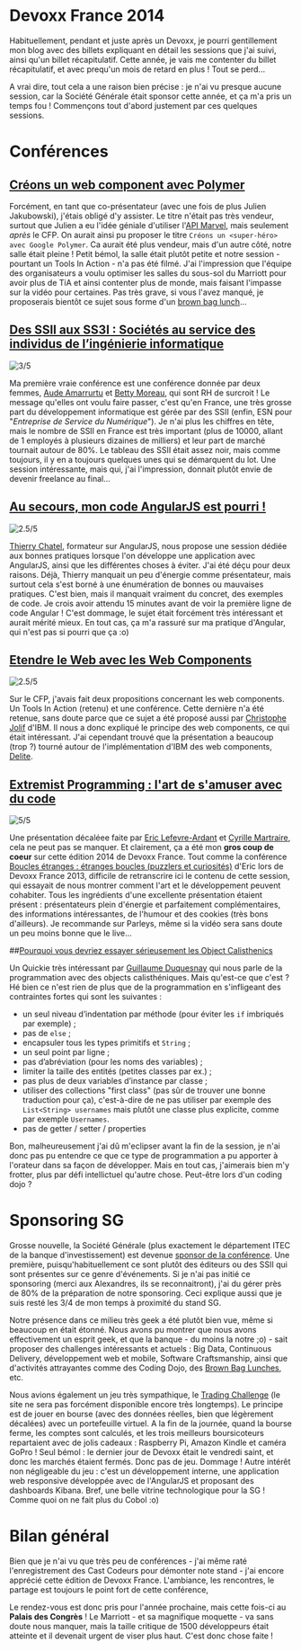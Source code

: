 Devoxx France 2014
==================

Habituellement, pendant et juste après un Devoxx, je pourri gentillement mon blog avec des billets expliquant en détail les sessions que j'ai suivi, ainsi qu'un billet récapitulatif.
Cette année, je vais me contenter du billet récapitulatif, et avec prequ'un mois de retard en plus ! Tout se perd...

A vrai dire, tout cela a une raison bien précise : je n'ai vu presque aucune session, car la Société Générale était sponsor cette année, et ça m'a pris un temps fou !
Commençons tout d'abord justement par ces quelques sessions.


# Conférences

## [Créons un web component avec Polymer](http://cfp.devoxx.fr/devoxxfr2014/talk/HXP-745/Cr%C3%A9ons%20un%20web%20component%20avec%20Polymer)

Forcément, en tant que co-présentateur (avec une fois de plus Julien Jakubowski), j'étais obligé d'y assister.
Le titre n'était pas très vendeur, surtout que Julien a eu l'idée géniale d'utiliser l'[API Marvel](http://developer.marvel.com/), mais seulement *après* le CFP. On aurait ainsi pu proposer le titre `Créons un <super-héro> avec Google Polymer`. Ca aurait été plus vendeur, mais d'un autre côté, notre salle était pleine ! Petit bémol, la salle était plutôt petite et notre session - pourtant un Tools In Action - n'a pas été filmé. J'ai l'impression que l'équipe des organisateurs a voulu optimiser les salles du sous-sol du Marriott pour avoir plus de TiA et ainsi contenter plus de monde, mais faisant l'impasse sur la vidéo pour certaines. Pas très grave, si vous l'avez manqué, je proposerais bientôt ce sujet sous forme d'un [brown bag lunch](http://www.brownbaglunch.fr)...

## [Des SSII aux SS3I : Sociétés au service des individus de l’ingénierie informatique](http://cfp.devoxx.fr/devoxxfr2014/talk/EHJ-890/Des%20SSII%20aux%20SS3I%20%3F%20Soci%C3%A9t%C3%A9s%20au%20service%20des%20individus%20de%20l%E2%80%99ing%C3%A9nierie%20informatique)
![3/5](/images/note-3.png "3/5")

Ma première vraie conférence est une conférence donnée par deux femmes, [Aude Amarrurtu](http://cfp.devoxx.fr/devoxxfr2014/speaker/07af1df53d450d56d48fdddd319d85554a1fe21d/Aude%20Amarrurtu) et [Betty Moreau](http://cfp.devoxx.fr/devoxxfr2014/speaker/d41b8a6c22ac52c0c3588468d3f5a34a762f9ccd/Betty%20MOREAU), qui sont RH de surcroit !
Le message qu'elles ont voulu faire passer, c'est qu'en France, une très grosse part du développement informatique est gérée par des SSII (enfin, ESN pour "*Entreprise de Service du Numérique*"). Je n'ai plus les chiffres en tête, mais le nombre de SSII en France est très important (plus de 10000, allant de 1 employés à plusieurs dizaines de milliers) et leur part de marché tournait autour de 80%.
Le tableau des SSII était assez noir, mais comme toujours, il y en a toujours quelques unes qui se démarquent du lot.
Une session intéressante, mais qui, j'ai l'impression, donnait plutôt envie de devenir freelance au final...


## [Au secours, mon code AngularJS est pourri !](http://cfp.devoxx.fr/devoxxfr2014/talk/VAR-813/Au%20secours,%20mon%20code%20AngularJS%20est%20pourri%20!)
![2.5/5](/images/note-2.5.png "2.5/5")

[Thierry Chatel](http://cfp.devoxx.fr/devoxxfr2014/speaker/7c0e3659c3e1946a39a7b45f633a3a6f52cab4c6/Thierry%20Chatel), formateur sur AngularJS, nous propose une session dédiée aux bonnes pratiques lorsque l'on développe une application avec AngularJS, ainsi que les différentes choses à éviter.
J'ai été déçu pour deux raisons. Déjà, Thierry manquait un peu d'énergie comme présentateur, mais surtout cela s'est borné à une énumération de bonnes ou mauvaises pratiques. C'est bien, mais il manquait vraiment du concret, des exemples de code. Je crois avoir attendu 15 minutes avant de voir la première ligne de code Angular ! C'est dommage, le sujet était forcément très intéressant et aurait mérité mieux. En tout cas, ça m'a rassuré sur ma pratique d'Angular, qui n'est pas si pourri que ça :o)


## [Etendre le Web avec les Web Components](http://cfp.devoxx.fr/devoxxfr2014/talk/URP-539/Etendre%20le%20Web%20avec%20les%20Web%20Components)
![2.5/5](/images/note-2.5.png "2.5/5")

Sur le CFP, j'avais fait deux propositions concernant les web components. Un Tools In Action (retenu) et une conférence. Cette dernière n'a été retenue, sans doute parce que ce sujet a été proposé aussi par [Christophe Jolif](http://cfp.devoxx.fr/devoxxfr2014/speaker/e30ce1e52e2a508470ac5be4eb6a1062463bf62d/Christophe%20Jolif) d'IBM.
Il nous a donc expliqué le principe des web components, ce qui était intéressant.
J'ai cependant trouvé que la présentation a beaucoup (trop ?) tourné autour de l'implémentation d'IBM des web components, [Delite](https://github.com/ibm-js/delite).


## [Extremist Programming : l'art de s'amuser avec du code](http://cfp.devoxx.fr/devoxxfr2014/talk/XEA-025/Extremist%20Programming%20:%20l%27art%20de%20s%27amuser%20avec%20du%20code)
![5/5](/images/note-5.png "5/5")

Une présentation décaléee faite par [Eric Lefevre-Ardant](http://cfp.devoxx.fr/devoxxfr2014/speaker/fe056ad4746a010de60b106afd60c075031d8cd3/Eric%20Lefevre-Ardant) et [Cyrille Martraire](http://cfp.devoxx.fr/devoxxfr2014/speaker/0499a99ad2f1d4c024bc3c433d9c05f0dbc55ea4/Cyrille%20Martraire), cela ne peut pas se manquer. Et clairement, ça a été mon **gros coup de coeur** sur cette édition 2014 de Devoxx France.
Tout comme la conférence [Boucles étranges : étranges boucles (puzzlers et curiosités)](http://www.devoxx.com/display/FR13/Boucles+etranges+++etranges+boucles+%28puzzlers+et+curiosites%29) d'Eric lors de Devoxx France 2013, difficile de retranscrire ici le contenu de cette session, qui essayait de nous montrer comment l'art et le développement peuvent cohabiter.
Tous les ingrédients d'une excellente présentation étaient présent : présentateurs plein d'énergie et parfaitement complémentaires, des informations intéressantes, de l'humour et des cookies (très bons d'ailleurs). Je recommande sur Parleys, même si la vidéo sera sans doute un peu moins bonne que le live...

##[Pourquoi vous devriez essayer sérieusement les Object Calisthenics](http://cfp.devoxx.fr/devoxxfr2014/talk/JSH-188/Pourquoi%20vous%20devriez%20essayer%20s%C3%A9rieusement%20les%20Object%20Calisthenics)

Un Quickie très intéressant par [Guillaume Duquesnay](http://cfp.devoxx.fr/devoxxfr2014/speaker/9b4fefab030e99d7c2ac41ea9f5416bb7f4ff7a0/Guillaume%20Duquesnay) qui nous parle de la programmation avec des objects calisthéniques. Mais qu'est-ce que c'est ? Hé bien ce n'est rien de plus que de la programmation en s'infligeant des contraintes fortes qui sont les suivantes :

* un seul niveau d’indentation par méthode (pour éviter les ```if``` imbriqués par exemple) ;
* pas de ```else``` ;
* encapsuler tous les types primitifs et ```String``` ;
* un seul point par ligne ;
* pas d’abréviation (pour les noms des variables) ;
* limiter la taille des entités (petites classes par ex.) ;
* pas plus de deux variables d’instance par classe ;
* utiliser des collections "first class" (pas sûr de trouver une bonne traduction pour ça), c'est-à-dire de ne pas utiliser par exemple des ```List<String> usernames``` mais plutôt une classe plus explicite, comme par exemple ```Usernames```.
* pas de getter / setter / properties

Bon, malheureusement j'ai dû m'eclipser avant la fin de la session, je n'ai donc pas pu entendre ce que ce type de programmation a pu apporter à l'orateur dans sa façon de développer. Mais en tout cas, j'aimerais bien m'y frotter, plus par défi intellictuel qu'autre chose. Peut-être lors d'un coding dojo ?


# Sponsoring SG

Grosse nouvelle, la Société Générale (plus exactement le département ITEC de la banque d'investissement) est devenue [sponsor de la conférence](http://www.devoxx.fr/partenaires/). Une première, puisqu'habituellement ce sont plutôt des éditeurs ou des SSII qui sont présentes sur ce genre d'événements.
Si je n'ai pas initié ce sponsoring (merci aux Alexandres, ils se reconnaitront), j'ai du gérer près de 80% de la préparation de notre sponsoring. Ceci explique aussi que je suis resté les 3/4 de mon temps à proximité du stand SG.

Notre présence dans ce milieu très geek a été plutôt bien vue, même si beaucoup en était étonné. Nous avons pu montrer que nous avons effectivement un esprit geek, et que la banque - du moins la notre ;o) - sait proposer des challenges intéressants et actuels : Big Data, Continuous Delivery, développement web et mobile, Software Craftsmanship, ainsi que d'activités attrayantes comme des Coding Dojo, des [Brown Bag Lunches](http://www.brownbaglunch.fr/), etc.

Nous avions également un jeu très sympathique, le [Trading Challenge](https://devoxx.societegenerale.com) (le site ne sera pas forcément disponible encore très longtemps). Le principe est de jouer en bourse (avec des données réelles, bien que légèrement décalées) avec un portefeuille virtuel. A la fin de la journée, quand la bourse ferme, les comptes sont calculés, et les trois meilleurs boursicoteurs repartaient avec de jolis cadeaux : Raspberry Pi, Amazon Kindle et caméra GoPro ! Seul bémol : le dernier jour de Devoxx était le vendredi saint, et donc les marchés étaient fermés. Donc pas de jeu. Dommage !
Autre intérêt non négligeable du jeu : c'est un développement interne, une application web responsive développée avec de l'AngularJS et proposant des dashboards Kibana. Bref, une belle vitrine technologique pour la SG ! Comme quoi on ne fait plus du Cobol :o)

# Bilan général

Bien que je n'ai vu que très peu de conférences - j'ai même raté l'enregistrement des Cast Codeurs pour démonter note stand - j'ai encore apprécié cette édition de Devoxx France. L'ambiance, les rencontres, le partage est toujours le point fort de cette conférence, 

Le rendez-vous est donc pris pour l'année prochaine, mais cette fois-ci au **Palais des Congrès** ! Le Marriott - et sa magnifique moquette - va sans doute nous manquer, mais la taille critique de 1500 développeurs était atteinte et il devenait urgent de viser plus haut. C'est donc chose faite !
